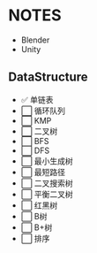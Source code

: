 # NOTES

- Blender
- Unity

## DataStructure
- ✅ 单链表
- ⬜ 循环队列
- ⬜ KMP
- ⬜ 二叉树
- ⬜ BFS
- ⬜ DFS
- ⬜ 最小生成树
- ⬜ 最短路径
- ⬜ 二叉搜索树
- ⬜ 平衡二叉树
- ⬜ 红黑树
- ⬜ B树
- ⬜ B+树
- ⬜ 排序